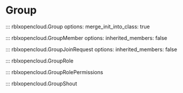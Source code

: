 # Group

::: rblxopencloud.Group
    options:
        merge_init_into_class: true

::: rblxopencloud.GroupMember
    options:
        inherited_members: false

::: rblxopencloud.GroupJoinRequest
    options:
        inherited_members: false

::: rblxopencloud.GroupRole

::: rblxopencloud.GroupRolePermissions

::: rblxopencloud.GroupShout